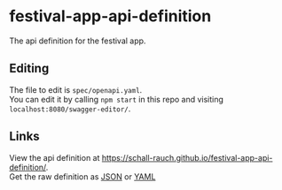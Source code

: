 # festival-app-api-definition
The api definition for the festival app.

## Editing
The file to edit is `spec/openapi.yaml`.  
You can edit it by calling `npm start` in this repo and visiting `localhost:8080/swagger-editor/`.

## Links
View the api definition at https://schall-rauch.github.io/festival-app-api-definition/.  
Get the raw definition as [JSON](https://schall-rauch.github.io/festival-app-api-definition/openapi.json) or [YAML](https://schall-rauch.github.io/festival-app-api-definition/openapi.yaml)
